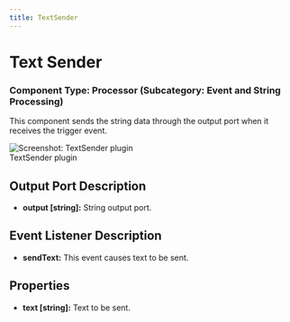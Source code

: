 ```yaml
---
title: TextSender
---
```


# Text Sender

### Component Type: Processor (Subcategory: Event and String Processing)

This component sends the string data through the output port when it receives the trigger event.

![Screenshot:
        TextSender plugin](./img/TextSender.jpg "Screenshot: TextSender plugin")  
TextSender plugin

## Output Port Description

- **output \[string\]:** String output port.

## Event Listener Description

- **sendText:** This event causes text to be sent.

## Properties

- **text \[string\]:** Text to be sent.
